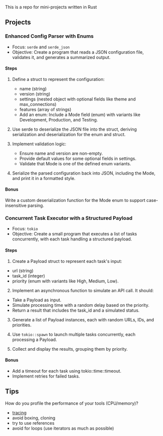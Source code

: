This is a repo for mini-projects written in Rust

## Projects
### Enhanced Config Parser with Enums

- Focus: `serde` and `serde_json`
- Objective: Create a program that reads a JSON configuration file, validates it, and generates a summarized output.

#### Steps

1. Define a struct to represent the configuration:
    
    - name (string)
    - version (string)
    - settings (nested object with optional fields like theme and max_connections)
    - features (array of strings)
    - Add an enum: Include a Mode field (enum) with variants like Development, Production, and Testing.

2. Use serde to deserialize the JSON file into the struct, deriving serialization and deserialization for the enum and struct.
3. Implement validation logic:

    - Ensure name and version are non-empty.
    - Provide default values for some optional fields in settings.
    - Validate that Mode is one of the defined enum variants.

4. Serialize the parsed configuration back into JSON, including the Mode, and print it in a formatted style.

#### Bonus 
Write a custom deserialization function for the Mode enum to support case-insensitive parsing.

 
### Concurrent Task Executor with a Structured Payload

- Focus: `tokio`
- Objective: Create a small program that executes a list of tasks concurrently, with each task handling a structured payload.

#### Steps

1. Create a Payload struct to represent each task's input:

- url (string)
- task_id (integer)
- priority (enum with variants like High, Medium, Low).

2. Implement an asynchronous function to simulate an API call. It should:

- Take a Payload as input.
- Simulate processing time with a random delay based on the priority.
- Return a result that includes the task_id and a simulated status.

3. Generate a list of Payload instances, each with random URLs, IDs, and priorities.

4. Use `tokio::spawn` to launch multiple tasks concurrently, each processing a Payload.

5. Collect and display the results, grouping them by priority.

#### Bonus 
- Add a timeout for each task using tokio::time::timeout.
- Implement retries for failed tasks.

## Tips

How do you profile the performance of your tools (CPU/memory)?

- [tracing](https://crates.io/crates/tracing)
- avoid boxing, cloning
- try to use references
- avoid for loops (use iterators as much as possible)
